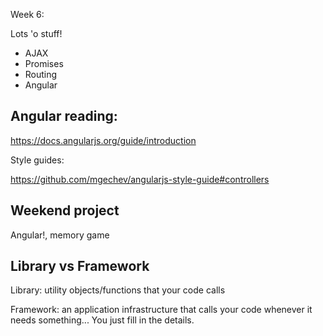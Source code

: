 Week 6:

Lots 'o stuff!

- AJAX
- Promises
- Routing
- Angular


## Angular reading:

https://docs.angularjs.org/guide/introduction

Style guides:

https://github.com/mgechev/angularjs-style-guide#controllers

## Weekend project

Angular!, memory game

## Library vs Framework

Library: utility objects/functions that your code calls

Framework: an application infrastructure that calls your code
whenever it needs something... You just fill in the details.
